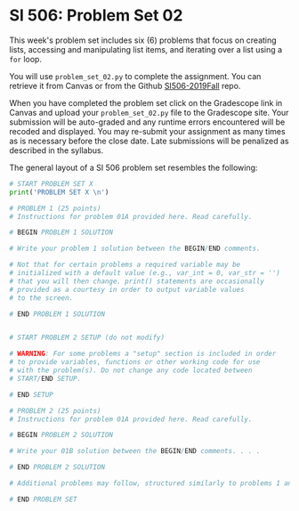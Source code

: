 # SI 506: Problem Set 02

This week's problem set includes six (6) problems that focus on creating lists, accessing and manipulating
list items, and iterating over a list using a `for` loop.

You will use `problem_set_02.py` to complete the assignment. You can retrieve it from Canvas or from the 
Github [SI506-2019Fall](https://github.com/umsi-arwhyte/SI506-2019Fall) repo.

When you have completed the problem set click on the Gradescope link in Canvas and upload your 
`problem_set_02.py` file to the Gradescope site.  Your submission will be auto-graded and any runtime 
errors encountered will be recoded and displayed.  You may re-submit your assignment as many 
times as is necessary before the close date.  Late submissions will be penalized as described 
in the syllabus.

The general layout of a SI 506 problem set resembles the following:

```python
# START PROBLEM SET X
print('PROBLEM SET X \n')

# PROBLEM 1 (25 points)
# Instructions for problem 01A provided here. Read carefully.

# BEGIN PROBLEM 1 SOLUTION

# Write your problem 1 solution between the BEGIN/END comments. 

# Not that for certain problems a required variable may be 
# initialized with a default value (e.g., var_int = 0, var_str = '') 
# that you will then change. print() statements are occasionally 
# provided as a courtesy in order to output variable values 
# to the screen.

# END PROBLEM 1 SOLUTION


# START PROBLEM 2 SETUP (do not modify)

# WARNING: For some problems a "setup" section is included in order
# to provide variables, functions or other working code for use 
# with the problem(s). Do not change any code located between
# START/END SETUP.

# END SETUP

# PROBLEM 2 (25 points)
# Instructions for problem 01A provided here. Read carefully.

# BEGIN PROBLEM 2 SOLUTION

# Write your 01B solution between the BEGIN/END comments. . . . 

# END PROBLEM 2 SOLUTION

# Additional problems may follow, structured similarly to problems 1 and 2 above.

# END PROBLEM SET
```